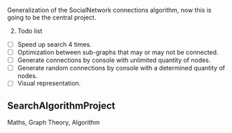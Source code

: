 Generalization of the SocialNetwork connections algorithm, now this is going to be the central project.

2. Todo list
  - [ ] Speed up search 4 times.
  - [ ] Optimization between sub-graphs that may or may not be connected.
  - [ ] Generate connections by console with unlimited quantity of nodes.
  - [ ] Generate random connections by console with a determined quantity of nodes.
  - [ ] Visual representation.

## SearchAlgorithmProject
Maths, Graph Theory, Algorithm

